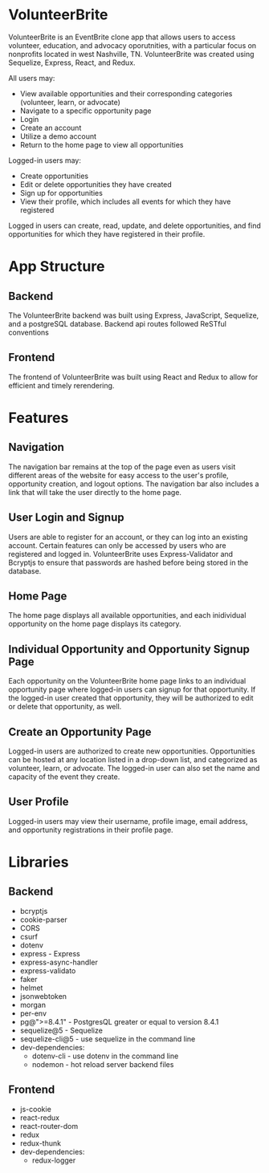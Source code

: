 # VolunteerBrite
VolunteerBrite is an EventBrite clone app that allows users to access volunteer, education, and advocacy oporutnities, with a particular focus on nonprofits located in west Nashville, TN. VolunteerBrite was created using Sequelize, Express, React, and Redux.

All users may:
* View available opportunities and their corresponding categories (volunteer, learn, or advocate)
* Navigate to a specific opportunity page
* Login
* Create an account
* Utilize a demo account
* Return to the home page to view all opportunities

Logged-in users may:
* Create opportunities
* Edit or delete opportunities they have created
* Sign up for opportunities
* View their profile, which includes all events for which they have registered

Logged in users can create, read, update, and delete opportunities, and find opportunities for which they have registered in their profile. 

# App Structure
## Backend
The VolunteerBrite backend was built using Express, JavaScript, Sequelize, and a postgreSQL database. Backend api routes followed ReSTful conventions

## Frontend
The frontend of VolunteerBrite was built using React and Redux to allow for efficient and timely rerendering.

# Features
## Navigation
The navigation bar remains at the top of the page even as users visit different areas of the website for easy access to the user's profile, opportunity creation, and logout options. The navigation bar also includes a link that will take the user directly to the home page.

## User Login and Signup
Users are able to register for an account, or they can log into an existing account. Certain features can only be accessed by users who are registered and logged in. VolunteerBrite uses Express-Validator and Bcryptjs to ensure that passwords are hashed before being stored in the database.

## Home Page
The home page displays all available opportunities, and each inidividual opportunity on the home page displays its category. 

## Individual Opportunity and Opportunity Signup Page
Each opportunity on the VolunteerBrite home page links to an individual opportunity page where logged-in users can signup for that opportunity. If the logged-in user created that opportunity, they will be authorized to edit or delete that opportunity, as well.

## Create an Opportunity Page
Logged-in users are authorized to create new opportunities. Opportunities can be hosted at any location listed in a drop-down list, and categorized as volunteer, learn, or advocate. The logged-in user can also set the name and capacity of the event they create.

## User Profile
Logged-in users may view their username, profile image, email address, and opportunity registrations in their profile page.

# Libraries
## Backend
* bcryptjs
* cookie-parser 
* CORS
* csurf 
* dotenv
* express - Express
* express-async-handler 
* express-validato
* faker
* helmet 
* jsonwebtoken 
* morgan 
* per-env 
* pg@">=8.4.1" - PostgresQL greater or equal to version 8.4.1
* sequelize@5 - Sequelize
* sequelize-cli@5 - use sequelize in the command line
* dev-dependencies:
  * dotenv-cli - use dotenv in the command line
  * nodemon - hot reload server backend files
  
## Frontend
* js-cookie
* react-redux
* react-router-dom
* redux
* redux-thunk
* dev-dependencies:
    * redux-logger
